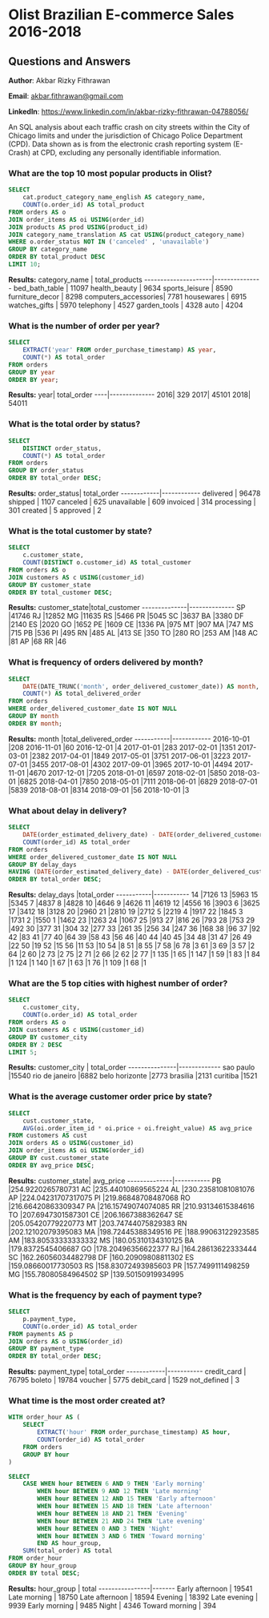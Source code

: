 
# Olist Brazilian E-commerce Sales 2016-2018
## Questions and Answers

**Author**: Akbar Rizky Fithrawan

**Email**: akbar.fithrawan@gmail.com

**LinkedIn**: https://www.linkedin.com/in/akbar-rizky-fithrawan-04788056/

An SQL analysis about each traffic crash on city streets within the City of Chicago limits and under the jurisdiction of Chicago Police Department (CPD). Data shown as is from the electronic crash reporting system (E-Crash) at CPD, excluding any personally identifiable information.


### What are the top 10 most popular products in Olist?

````sql
SELECT 
	cat.product_category_name_english AS category_name,
	COUNT(o.order_id) AS total_product
FROM orders AS o
JOIN order_items AS oi USING(order_id)
JOIN products AS prod USING(product_id)
JOIN category_name_translation AS cat USING(product_category_name)
WHERE o.order_status NOT IN ('canceled' , 'unavailable')
GROUP BY category_name
ORDER BY total_product DESC
LIMIT 10;
````
**Results:**
category_name        | total_products
---------------------|---------------
bed_bath_table       | 11097
health_beauty        | 9634
sports_leisure       | 8590
furniture_decor      | 8298
computers_accessories| 7781
housewares           | 6915
watches_gifts        | 5970
telephony            | 4527
garden_tools         | 4328
auto                 | 4204

### What is the number of order per year?
````sql
SELECT 
	EXTRACT('year' FROM order_purchase_timestamp) AS year,
	COUNT(*) AS total_order
FROM orders
GROUP BY year
ORDER BY year;
````
**Results:**
year|	total_order
----|--------------
2016|	329
2017|	45101
2018|	54011

### What is the total order by status?
````sql
SELECT 
	DISTINCT order_status,
	COUNT(*) AS total_order
FROM orders
GROUP BY order_status
ORDER BY total_order DESC;
````
**Results:**
order_status| total_order
------------|------------
delivered   | 96478
shipped     | 1107
canceled    | 625
unavailable | 609
invoiced    | 314
processing  | 301
created     | 5
approved    | 2

### What is the total customer by state?
````sql
SELECT 
	c.customer_state,
	COUNT(DISTINCT o.customer_id) AS total_customer
FROM orders AS o
JOIN customers AS c USING(customer_id)
GROUP BY customer_state
ORDER BY total_customer DESC;
````
**Results:**
customer_state|total_customer
--------------|--------------
SP            |41746
RJ            |12852
MG            |11635
RS            |5466
PR            |5045
SC            |3637
BA            |3380
DF            |2140
ES            |2020
GO            |1652
PE            |1609
CE            |1336
PA            |975
MT            |907
MA            |747
MS            |715
PB            |536
PI            |495
RN            |485
AL            |413
SE            |350
TO            |280
RO            |253
AM            |148
AC            |81
AP            |68
RR            |46

### What is frequency of orders delivered by month?
````sql
SELECT 
	DATE(DATE_TRUNC('month', order_delivered_customer_date)) AS month,
	COUNT(*) AS total_delivered_order
FROM orders
WHERE order_delivered_customer_date IS NOT NULL
GROUP BY month
ORDER BY month;
````
**Results:**
month      |total_delivered_order
-----------|------------
2016-10-01 |208
2016-11-01 |60
2016-12-01 |4
2017-01-01 |283
2017-02-01 |1351
2017-03-01 |2382
2017-04-01 |1849
2017-05-01 |3751
2017-06-01 |3223
2017-07-01 |3455
2017-08-01 |4302
2017-09-01 |3965
2017-10-01 |4494
2017-11-01 |4670
2017-12-01 |7205
2018-01-01 |6597
2018-02-01 |5850
2018-03-01 |6825
2018-04-01 |7850
2018-05-01 |7111
2018-06-01 |6829
2018-07-01 |5839
2018-08-01 |8314
2018-09-01 |56
2018-10-01 |3

### What about delay in delivery?
````sql
SELECT 
	DATE(order_estimated_delivery_date) - DATE(order_delivered_customer_date) AS delay_days,
	COUNT(order_id) AS total_order
FROM orders
WHERE order_delivered_customer_date IS NOT NULL
GROUP BY delay_days
HAVING (DATE(order_estimated_delivery_date) - DATE(order_delivered_customer_date)) > 0
ORDER BY total_order DESC;
````
**Results:**
delay_days |total_order
-----------|-----------
14	|7126
13	|5963
15	|5345
7	|4837
8	|4828
10	|4646
9	|4626
11	|4619
12	|4556
16	|3903
6	|3625
17	|3412
18	|3128
20	|2960
21	|2810
19	|2712
5	|2219
4	|1917
22	|1845
3	|1731
2	|1550
1	|1462
23	|1263
24	|1067
25	|913
27	|816
26	|793
28	|753
29	|492
30	|377
31	|304
32	|277
33	|261
35	|256
34	|247
36	|168
38	|96
37	|92
42	|83
41	|77
40	|64
39	|58
43	|56
46	|40
44	|40
45	|34
48	|31
47	|26
49	|22
50	|19
52	|15
56	|11
53	|10
54	|8
51	|8
55	|7
58	|6
78	|3
61	|3
69	|3
57	|2
64	|2
60	|2
73	|2
75	|2
71	|2
66	|2
62	|2
77	|1
135	|1
65	|1
147	|1
59	|1
83	|1
84	|1
124	|1
140	|1
67	|1
63	|1
76	|1
109	|1
68	|1

### What are the 5 top cities with highest number of order?
````sql
SELECT 
	c.customer_city,
	COUNT(o.order_id) AS total_order
FROM orders AS o
JOIN customers AS c USING(customer_id)
GROUP BY customer_city
ORDER BY 2 DESC
LIMIT 5;
````
**Results:**
customer_city  | total_order
---------------|-------------
sao paulo      |15540
rio de janeiro |6882
belo horizonte |2773
brasilia       |2131
curitiba       |1521

### What is the average customer order price by state?
````sql
SELECT 
	cust.customer_state,
	AVG(oi.order_item_id * oi.price + oi.freight_value) AS avg_price
FROM customers AS cust
JOIN orders AS o USING(customer_id)
JOIN order_items AS oi USING(order_id)
GROUP BY cust.customer_state
ORDER BY avg_price DESC;
````

**Results:**
customer_state| avg_price
--------------|-----------
PB            |254.9220265780731
AC	      |235.44010869565224
AL	      |230.23581081081076
AP	      |224.04231707317075
PI	      |219.86848708487068
RO	      |216.66420863309347
PA	      |216.15749074074085
RR	      |210.93134615384616
TO	      |207.6947301587301
CE	      |206.1667388362647
SE	      |205.05420779220773
MT	      |203.74744075829383
RN	      |202.12102079395083
MA	      |198.72445388349516
PE	      |188.99063122923585
AM	      |183.80533333333332
MS	      |180.05310134310125
BA	      |179.8372545406687
GO	      |178.20496356622377
RJ	      |164.28613622333444
SC	      |162.26056034482798
DF	      |160.20909808811302
ES	      |159.08660017730503
RS	      |158.83072493985603
PR	      |157.7499111498259
MG	      |155.78080584964502
SP	      |139.50150919934995

### What is the frequency by each of payment type?
````sql
SELECT 
	p.payment_type,
	COUNT(o.order_id) AS total_order
FROM payments AS p
JOIN orders AS o USING(order_id)
GROUP BY payment_type
ORDER BY total_order DESC;
````
**Results:**
payment_type| total_order
------------|-----------
credit_card | 76795
boleto      | 19784
voucher     | 5775
debit_card  | 1529
not_defined | 3


### What time is the most order created at?
````sql
WITH order_hour AS (
	SELECT 
		EXTRACT('hour' FROM order_purchase_timestamp) AS hour,
		COUNT(order_id) AS total_order
	FROM orders
	GROUP BY hour
)

SELECT
	CASE WHEN hour BETWEEN 6 AND 9 THEN 'Early morning'
		WHEN hour BETWEEN 9 AND 12 THEN 'Late morning'
		WHEN hour BETWEEN 12 AND 15 THEN 'Early afternoon'
		WHEN hour BETWEEN 15 AND 18 THEN 'Late afternoon'
		WHEN hour BETWEEN 18 AND 21 THEN 'Evening'
		WHEN hour BETWEEN 21 AND 24 THEN 'Late evening'
		WHEN hour BETWEEN 0 AND 3 THEN 'Night'
		WHEN hour BETWEEN 3 AND 6 THEN 'Toward morning'
		END AS hour_group,
	SUM(total_order) AS total
FROM order_hour
GROUP BY hour_group
ORDER BY total DESC;
````
**Results:**
hour_group      | total
----------------|-------
Early afternoon | 19541
Late morning    | 18750
Late afternoon  | 18594
Evening         | 18392
Late evening    | 9939
Early morning   | 9485
Night           | 4346
Toward morning  | 394
